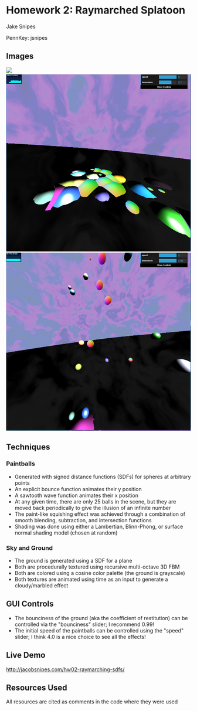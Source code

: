 # Homework 2: Raymarched Splatoon
Jake Snipes

PennKey: jsnipes

## Images
<img src="img/splat.PNG">

<img src="img/flat.PNG">

<img src="img/shading.PNG">

## Techniques
### Paintballs
- Generated with signed distance functions (SDFs) for spheres at arbitrary points
- An explicit bounce function animates their y position
- A sawtooth wave function animates their x position
- At any given time, there are only 25 balls in the scene, but they are moved back periodically to give the illusion of an infinite number
- The paint-like squishing effect was achieved through a combination of smooth blending, subtraction, and intersection functions
- Shading was done using either a Lambertian, Blinn-Phong, or surface normal shading model (chosen at random)

### Sky and Ground
- The ground is generated using a SDF for a plane
- Both are procedurally textured using recursive multi-octave 3D FBM
- Both are colored using a cosine color palette (the ground is grayscale)
- Both textures are animated using time as an input to generate a cloudy/marbled effect

## GUI Controls
- The bounciness of the ground (aka the coefficient of restitution) can be controlled via the "bounciness" slider; I recommend 0.99!
- The initial speed of the paintballs can be controlled using the "speed" slider; I think 4.0 is a nice choice to see all the effects!

## Live Demo
http://jacobsnipes.com/hw02-raymarching-sdfs/

## Resources Used
All resources are cited as comments in the code where they were used
